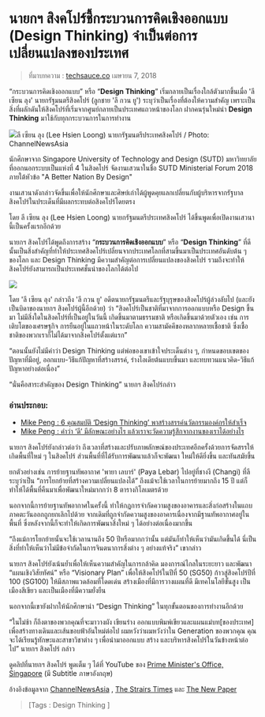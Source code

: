 
นายกฯ สิงคโปร์ชี้กระบวนการคิดเชิงออกแบบ (Design Thinking) จำเป็นต่อการเปลี่ยนแปลงของประเทศ
===

> ที่มาบทความ : [techsauce.co](https://techsauce.co/news/pm-lee-said-design-thinking-changed-singapore-to-first-world?fbclid=IwAR0x5mwfrVzcpmyk-4jLjYN0xYO3USKiZeR3683-vWDiJLl77S-X7AAlcmg)  เมษายน 7, 2018

“กระบวนการคิดเชิงออกแบบ” หรือ “**Design Thinking**” เริ่มกลายเป็นเรื่องใกล้ตัวมากขึ้นเมื่อ 'ลี เซียน ลุง' นายกรัฐมนตรีสิงคโปร์ (ลูกชาย 'ลี กวน ยู') ระบุว่าเป็นเรื่องที่ต้องให้ความสำคัญ เพราะเป็นสิ่งที่ผลักดันให้สิงคโปร์ที่เริ่มจากศูนย์กลายเป็นประเทศแถวหน้าของโลก ฝากคนรุ่นใหม่นำ  **Design Thinking**  มาใช้กับทุกกระบวนการในการทำงาน

![](https://storage.googleapis.com/techsauce-prod/uploads/2018/04/pm-singapore-lee-at-sutd-dialogue.jpg)ลี เซียน ลุง (Lee Hsien Loong) นายกรัฐมนตรีประเทศสิงคโปร์ / Photo: ChannelNewsAsia

นักศึกษาจาก Singapore University of Technology and Design (SUTD) มหาวิทยาลัยที่ออกนอกระบบเป็นแห่งที่ 4 ในสิงคโปร์ จัดงานเสวนาในชื่อ SUTD Ministerial Forum 2018 ภายใต้หัวข้อ "A Better Nation By Design"

งานเสวนาดังกล่าวจัดขึ้นเพื่อให้นักศึกษาและศิษย์เก่าได้ผู้พูดคุยแลกเปลี่ยนกับผู้บริหารจากรัฐบาลสิงคโปร์ในประเด็นที่มีผลกระทบต่อสิงคโปร์โดยตรง

โดย ลี เซียน ลุง (Lee Hsien Loong) นายกรัฐมนตรีประเทศสิงคโปร์ ได้ขึ้นพูดเพื่อเปิดงานเสวนานี้เป็นครั้งแรกอีกด้วย

นายกฯ สิงคโปร์ได้พูดถึงการสร้าง “**กระบวนการคิดเชิงออกแบบ**” หรือ “**Design Thinking**” ที่ดีนั้นเป็นสิ่งสำคัญที่ทำให้ประเทศสิงคโปร์เปลี่ยนจากประเทศโลกที่สามขึ้นมาเป็นประเทศอันดับต้น ๆ ของโลก และ Design Thinking มีความสำคัญต่อการเปลี่ยนแปลงของสิงคโปร์ รวมถึงจะทำให้สิงคโปร์ยังสามารถเป็นประเทศชั้นนำของโลกได้ต่อไป

[![](https://storage.googleapis.com/techsauce-prod/uploads/2015/09/800px-Merlion_and_the_Singapore_Skyline.jpg)](https://storage.googleapis.com/techsauce-prod/uploads/2015/09/800px-Merlion_and_the_Singapore_Skyline.jpg)

โดย 'ลี เซียน ลุง' กล่าวถึง 'ลี กวน ยู' อดีตนายกรัฐมนตรีและรัฐบุรุษของสิงคโปร์ผู้ล่วงลับไป (และยังเป็นบิดาของนายกฯ สิงคโปร์ผู้นี้อีกด้วย) ว่า “สิงคโปร์เป็นชาติที่มาจากการออกแบบหรือ Design ขึ้นมา ไม่มีสิ่งใดในสิงคโปร์ที่เป็นอยู่ในวันนี้ เกิดขึ้นมาตามธรรมชาติ หรือเกิดขึ้นมาด้วยตัวเอง เช่น การเติบโตของเศรษฐกิจ การยืนอยู่ในแถวหน้าในระดับโลก ความสามัคคีของหลากหลายเชื้อชาติ ซึ่งเชื้อชาติของพวกเราก็ไม่ได้มาจากสิงคโปร์ตั้งแต่แรก”

“ตอนนั้นยังไม่มีคำว่า Design Thinking แต่พ่อของเขาเข้าใจประเด็นต่าง ๆ, กำหนดขอบเขตของปัญหาที่มีอยู่, ออกแบบ-วิธีแก้ปัญหาที่สร้างสรรค์, ร่างไอเดียต้นแบบขึ้นมา และทบทวนแนวคิด-วิธีแก้ปัญหาอย่างต่อเนื่อง”

“นั่นคือสาระสำคัญของ Design Thinking” นายกฯ สิงคโปร์กล่าว

### อ่านประกอบ:

-   [Mike Peng : 6 คุณสมบัติ ‘Design Thinking’ พาสร้างสรรค์นวัตกรรมองค์กรให้สำเร็จ](https://techsauce.co/corporate-innovation-2/mike-peng-6-qualities-of-design-thinking-for-corporate-innovation/)
-   [Mike Peng : คำว่า ‘ดี’ มีลักษณะอย่างไร แล้วเราจะวัดความรู้สึกจากงานของเราได้อย่างไร](https://techsauce.co/events/techsauce-summit-th/mike-peng-what-does-good-look-like-and-how-do-we-measure-the-softer-side-of-our-work/)

นายกฯ สิงคโปร์ยังกล่าวต่อว่า ถึงเวลาที่สร้างและปรับภาพลักษณ์ของประเทศอีกครั้งด้วยการจัดสรรให้เกิดพื้นที่ใหม่ ๆ ในสิงคโปร์ ส่วนพื้นที่ที่ได้รับการพัฒนาแล้วก็จะพัฒนา ใหม่ให้ดียิ่งขึ้น และทันสมัยขึ้น

ยกตัวอย่างเช่น การย้ายฐานทัพอากาศ 'พายา เลบาร์' (Paya Lebar) ไปอยู่ที่ชางงี (Changi) ที่ลีระบุว่าเป็น “การโยกย้ายที่สร้างความเปลี่ยนแปลงได้” ถึงแม้จะใช้เวลาในการย้ายมากถึง 15 ปี แต่ก็ทำให้ได้พื้นที่คืนมาเพื่อพัฒนาใหม่มากกว่า 8 ตารางกิโลเมตรด้วย

นอกจากนี้การย้ายฐานทัพอากาศในครั้งนี้ ทำให้กฎการจำกัดความสูงของอาคารและสิ่งก่อสร้างในแถบภาคตะวันออกถูกยกเลิกไปด้วย จากเดิมที่ถูกจำกัดความสูงของอาคารเนื่องจากมีฐานทัพอากาศอยู่ในพื้นที่ ซึ่งหลังจากนี้ก็จะทำให้เกิดการพัฒนาสิ่งใหม่ ๆ ได้อย่างต่อเนื่องมากขึ้น

“ถึงแม้การโยกย้ายนั้นจะใช้เวลานานถึง 50 ปีหรือมากกว่านั้น แต่มันก็ทำให้เห็นว่ามันเกิดขึ้นได้ นี่เป็นสิ่งที่ทำให้เห็นว่าไม่มีข้อจำกัดในการจินตนาการสิ่งต่าง ๆ อย่างแท้จริง” เขากล่าว

นายกฯ สิงคโปร์ยังเน้นย้ำเพื่อให้เห็นความสำคัญในการกล้าคิด มองการณ์ไกลในระยะยาว และพัฒนา “แผนเชิงวิสัยทัศน์” หรือ “Visionary Plan” เพื่อให้สิงคโปร์ในปีที่ 50 (SG50) ก้าวสู่สิงคโปร์ปีที่ 100 (SG100) ให้มีสภาพแวดล้อมที่โดดเด่น สร้างเมืองที่มีการวางแผนที่ดี มีเทคโนโลยีขั้นสูง เป็นเมืองสีเขียว และเป็นเมืองที่มีความยั่งยืน

นอกจากนี้เขายังฝากให้นักศึกษานำ “Design Thinking” ในทุกขั้นตอนของการทำงานอีกด้วย

“ในไม่ช้า ก็ถึงตาของพวกคุณที่จะมาวางผัง เขียนร่าง ออกแบบพิมพ์เขียวและแผนแม่บท[ของประเทศ] เพื่อสร้างทางเดินและเส้นขอบฟ้าอันใหม่ต่อไป ผมหวังว่าผมหวังว่าใน Generation ของพวกคุณ คุณจะได้เรียนรู้ทักษะและสาขาวิชาต่าง ๆ เพื่อนำมาออกแบบ สร้าง และบริหารสิงคโปร์ในวันข้างหน้าต่อไป” นายกฯ สิงคโปร์ กล่าว

ดูคลิปที่นายกฯ สิงคโปร์ พูดเต็ม ๆ ได้ที่ YouTube ของ  [Prime Minister's Office, Singapore](https://www.youtube.com/watch?v=p_vmthF_UI4&index=1&list=PLqvAkd0-laMczDSFxxlJ44EzE9hsSOpjD)  (มี Subtitle ภาษาอังกฤษ)

อ้างอิงข้อมูลจาก  [ChannelNewsAsia](https://www.channelnewsasia.com/news/singapore/good-design-thinking-critical-in-transforming-singapore-again-pm-10107590)  ,  [The Strairs Times](http://www.straitstimes.com/singapore/pm-lee-calls-for-reimagining-of-singapore)  และ  [The New Paper](http://www.tnp.sg/news/singapore/pm-lee-time-reimagine-and-rebuild-singapore)

> [Tags : Design Thinking ]
<!--stackedit_data:
eyJoaXN0b3J5IjpbLTE0NDE3NDc2NDRdfQ==
-->